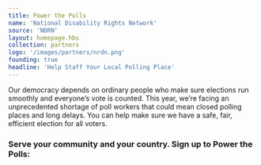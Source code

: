 ```yaml
---
title: Power the Polls
name: 'National Disability Rights Network'
source: 'NDRN'
layout: homepage.hbs
collection: partners
logo: '/images/partners/nrdn.png'
founding: true
headline: 'Help Staff Your Local Polling Place'
---
```


Our democracy depends on ordinary people who make sure elections run smoothly and everyone’s vote is counted. This year, we’re facing an unprecedented shortage of poll workers that could mean closed polling places and long delays. You can help make sure we have a safe, fair, efficient election for all voters.

### Serve your community and your country. Sign up to Power the Polls:
